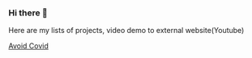 ### Hi there 👋

<p>Here are my lists of projects, video demo to external website(Youtube)</p>
<a href="https://youtu.be/iC3Wp3i_UYU">Avoid Covid</a>



<!--
**HeesunChoi/HeesunChoi** is a ✨ _special_ ✨ repository because its `README.md` (this file) appears on your GitHub profile.

Here are some ideas to get you started:

- 🔭 I’m currently working on ...
- 🌱 I’m currently learning ...
- 👯 I’m looking to collaborate on ...
- 🤔 I’m looking for help with ...
- 💬 Ask me about ...
- 📫 How to reach me: ...
- 😄 Pronouns: ...
- ⚡ Fun fact: ...
-->
